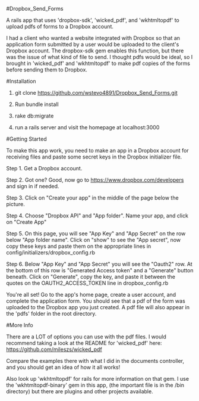 #Dropbox_Send_Forms

A rails app that uses 'dropbox-sdk', 'wicked_pdf', and 'wkhtmltopdf' to upload pdfs of forms to a Dropbox
account.

I had a client who wanted a website integrated with Dropbox so that an application form submitted by a user
would be uploaded to the client's Dropbox account. The dropbox-sdk gem enables this function, but there
was the issue of what kind of file to send. I thought pdfs would be ideal, so I brought in 'wicked_pdf' and
'wkhtmltopdf' to make pdf copies of the forms before sending them to Dropbox.

#Installation

1. git clone https://github.com/wstevo4891/Dropbox_Send_Forms.git

2. Run bundle install

3. rake db:migrate

4. run a rails server and visit the homepage at localhost:3000

#Getting Started

To make this app work, you need to make an app in a Dropbox account for receiving files and paste
some secret keys in the Dropbox initializer file.

Step 1. Get a Dropbox account.

Step 2. Got one? Good, now go to https://www.dropbox.com/developers and sign in if needed.

Step 3. Click on "Create your app" in the middle of the page below the picture.

Step 4. Choose "Dropbox API" and "App folder". Name your app, and click on "Create App"

Step 5. On this page, you will see "App Key" and "App Secret" on the row below "App folder name". 
Click on "show" to see the "App secret", now copy these keys and paste them on the appropriate lines
in config/initializers/dropbox_config.rb

Step 6. Below "App Key" and "App Secret" you will see the "Oauth2" row. At the bottom of this row is
"Generated Access token" and a "Generate" button beneath. Click on "Generate", copy the key, and
paste it between the quotes on the OAUTH2_ACCESS_TOKEN line in dropbox_config.rb

You're all set!  Go to the app's home page, create a user account, and complete the application form. 
You should see that a pdf of the form was uploaded to the Dropbox app you just created. A pdf file 
will also appear in the 'pdfs' folder in the root directory.

#More Info

There are a LOT of options you can use with the pdf files. I would recommend taking a look at the
README for 'wicked_pdf' here: https://github.com/mileszs/wicked_pdf

Compare the examples there with what I did in the documents controller, and you should get an idea of
how it all works!

Also look up 'wkhtmltopdf' for rails for more information on that gem. I use the 'wkhtmltopdf-binary' gem
in this app, (the important file is in the /bin directory) but there are plugins and other projects available.
